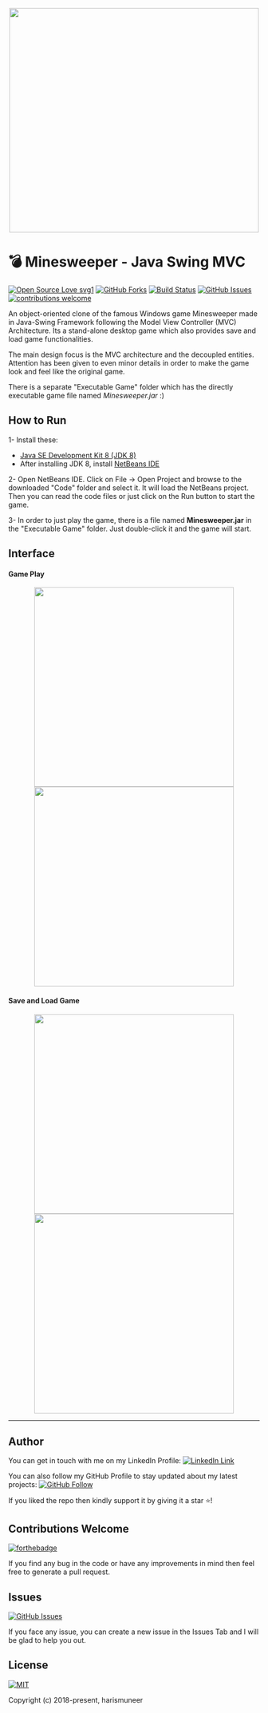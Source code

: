 <p align="center">
  <img src="../master/images/gameplay.gif" width=500 height=450/>
  </p>

# 💣 Minesweeper - Java Swing MVC
[![Open Source Love svg1](https://badges.frapsoft.com/os/v1/open-source.svg?v=103)](#)
[![GitHub Forks](https://img.shields.io/github/forks/harismuneer/Minesweeper-Desktop-Game.svg?style=social&label=Fork&maxAge=2592000)](https://www.github.com/harismuneer/Minesweeper-Desktop-Game/fork)
[![Build Status](https://semaphoreapp.com/api/v1/projects/d4cca506-99be-44d2-b19e-176f36ec8cf1/128505/badge.svg)](#)
[![GitHub Issues](https://img.shields.io/github/issues/harismuneer/Minesweeper-Desktop-Game.svg?style=flat&label=Issues&maxAge=2592000)](https://www.github.com/harismuneer/Minesweeper-Desktop-Game/issues)
[![contributions welcome](https://img.shields.io/badge/contributions-welcome-brightgreen.svg?style=flat&label=Contributions&colorA=red&colorB=black	)](#)




An object-oriented clone of the famous Windows game Minesweeper made in Java-Swing Framework following the Model View Controller (MVC) Architecture. Its a stand-alone desktop game which also provides save and load game functionalities. 

The main design focus is the MVC architecture and the decoupled entities. Attention has been given to even minor details in order to make the game look and feel like the original game.  

There is a separate "Executable Game" folder which has the directly executable game file named *Minesweeper.jar* :)

## How to Run
1- Install these:
 * [Java SE Development Kit 8 (JDK 8)](http://www.oracle.com/technetwork/java/javase/downloads/jdk8-downloads-2133151.html)
 * After installing JDK 8, install [NetBeans IDE](https://netbeans.org/downloads/)

2- Open NetBeans IDE. Click on File -> Open Project and browse to the downloaded "Code" folder and select it. It will load the NetBeans project. Then you can read the code files or just click on the Run button to start the game.

3- In order to just play the game, there is a file named **Minesweeper.jar** in the "Executable Game" folder. Just double-click it and the game will start. 

## Interface

#### Game Play
<p align="middle">
  <img src="../master/images/main.png" width="400" />  
  <img src="../master/images/play.png" width="400" /> 
</p>

#### Save and Load Game
<p align="middle">
  <img src="../master/images/save.PNG" width="400" />  
  <img src="../master/images/load.png" width="400" /> 
</p>


----

## Author
You can get in touch with me on my LinkedIn Profile: [![LinkedIn Link](https://img.shields.io/badge/Connect-harismuneer-blue.svg?logo=linkedin&longCache=true&style=social&label=Connect
)](https://www.linkedin.com/in/harismuneer)

You can also follow my GitHub Profile to stay updated about my latest projects: [![GitHub Follow](https://img.shields.io/badge/Connect-harismuneer-blue.svg?logo=Github&longCache=true&style=social&label=Follow)](https://github.com/harismuneer)

If you liked the repo then kindly support it by giving it a star ⭐!

## Contributions Welcome
[![forthebadge](https://forthebadge.com/images/badges/built-with-love.svg)](#)

If you find any bug in the code or have any improvements in mind then feel free to generate a pull request.

## Issues
[![GitHub Issues](https://img.shields.io/github/issues/harismuneer/Minesweeper-Desktop-Game.svg?style=flat&label=Issues&maxAge=2592000)](https://www.github.com/harismuneer/Minesweeper-Desktop-Game/issues)

If you face any issue, you can create a new issue in the Issues Tab and I will be glad to help you out.

## License
[![MIT](https://img.shields.io/cocoapods/l/AFNetworking.svg?style=style&label=License&maxAge=2592000)](../master/LICENSE)

Copyright (c) 2018-present, harismuneer                                                        
